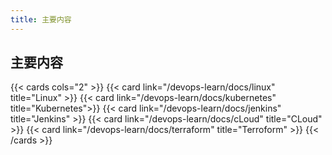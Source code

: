 ```yaml
---
title: 主要内容
---
```


## 主要内容

{{< cards cols="2" >}}
{{< card link="/devops-learn/docs/linux" title="Linux" >}}
{{< card link="/devops-learn/docs/kubernetes" title="Kubernetes">}}
{{< card link="/devops-learn/docs/jenkins" title="Jenkins" >}}
{{< card link="/devops-learn/docs/cLoud" title="CLoud" >}}
{{< card link="/devops-learn/docs/terraform" title="Terroform" >}}
{{< /cards >}}
